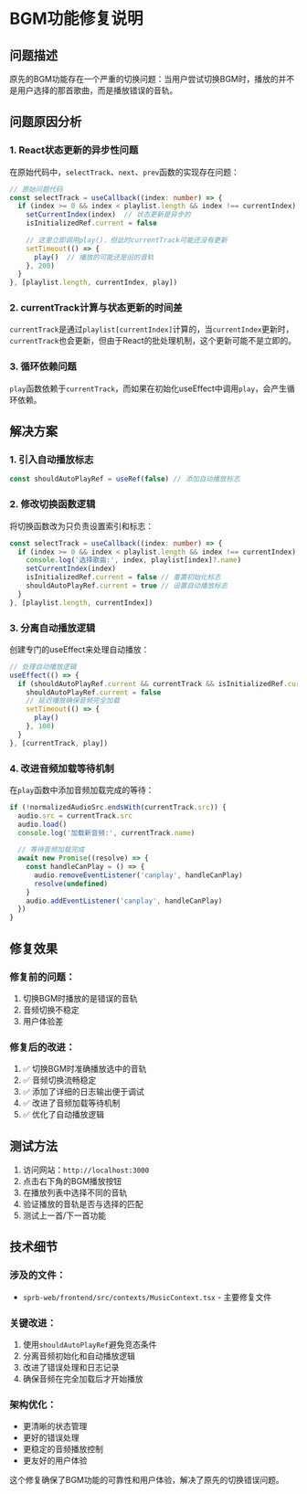 # BGM功能修复说明

## 问题描述
原先的BGM功能存在一个严重的切换问题：当用户尝试切换BGM时，播放的并不是用户选择的那首歌曲，而是播放错误的音轨。

## 问题原因分析

### 1. React状态更新的异步性问题
在原始代码中，`selectTrack`、`next`、`prev`函数的实现存在问题：

```typescript
// 原始问题代码
const selectTrack = useCallback((index: number) => {
  if (index >= 0 && index < playlist.length && index !== currentIndex) {
    setCurrentIndex(index)  // 状态更新是异步的
    isInitializedRef.current = false
    
    // 这里立即调用play()，但此时currentTrack可能还没有更新
    setTimeout(() => {
      play()  // 播放的可能还是旧的音轨
    }, 200)
  }
}, [playlist.length, currentIndex, play])
```

### 2. currentTrack计算与状态更新的时间差
`currentTrack`是通过`playlist[currentIndex]`计算的，当`currentIndex`更新时，`currentTrack`也会更新，但由于React的批处理机制，这个更新可能不是立即的。

### 3. 循环依赖问题
`play`函数依赖于`currentTrack`，而如果在初始化useEffect中调用`play`，会产生循环依赖。

## 解决方案

### 1. 引入自动播放标志
```typescript
const shouldAutoPlayRef = useRef(false) // 添加自动播放标志
```

### 2. 修改切换函数逻辑
将切换函数改为只负责设置索引和标志：

```typescript
const selectTrack = useCallback((index: number) => {
  if (index >= 0 && index < playlist.length && index !== currentIndex) {
    console.log('选择歌曲:', index, playlist[index]?.name)
    setCurrentIndex(index)
    isInitializedRef.current = false // 重置初始化标志
    shouldAutoPlayRef.current = true // 设置自动播放标志
  }
}, [playlist.length, currentIndex])
```

### 3. 分离自动播放逻辑
创建专门的useEffect来处理自动播放：

```typescript
// 处理自动播放逻辑
useEffect(() => {
  if (shouldAutoPlayRef.current && currentTrack && isInitializedRef.current) {
    shouldAutoPlayRef.current = false
    // 延迟播放确保音频完全加载
    setTimeout(() => {
      play()
    }, 100)
  }
}, [currentTrack, play])
```

### 4. 改进音频加载等待机制
在`play`函数中添加音频加载完成的等待：

```typescript
if (!normalizedAudioSrc.endsWith(currentTrack.src)) {
  audio.src = currentTrack.src
  audio.load()
  console.log('加载新音频:', currentTrack.name)
  
  // 等待音频加载完成
  await new Promise((resolve) => {
    const handleCanPlay = () => {
      audio.removeEventListener('canplay', handleCanPlay)
      resolve(undefined)
    }
    audio.addEventListener('canplay', handleCanPlay)
  })
}
```

## 修复效果

### 修复前的问题：
1. 切换BGM时播放的是错误的音轨
2. 音频切换不稳定
3. 用户体验差

### 修复后的改进：
1. ✅ 切换BGM时准确播放选中的音轨
2. ✅ 音频切换流畅稳定
3. ✅ 添加了详细的日志输出便于调试
4. ✅ 改进了音频加载等待机制
5. ✅ 优化了自动播放逻辑

## 测试方法

1. 访问网站：`http://localhost:3000`
2. 点击右下角的BGM播放按钮
3. 在播放列表中选择不同的音轨
4. 验证播放的音轨是否与选择的匹配
5. 测试上一首/下一首功能

## 技术细节

### 涉及的文件：
- `sprb-web/frontend/src/contexts/MusicContext.tsx` - 主要修复文件

### 关键改进：
1. 使用`shouldAutoPlayRef`避免竞态条件
2. 分离音频初始化和自动播放逻辑
3. 改进了错误处理和日志记录
4. 确保音频在完全加载后才开始播放

### 架构优化：
- 更清晰的状态管理
- 更好的错误处理
- 更稳定的音频播放控制
- 更友好的用户体验

这个修复确保了BGM功能的可靠性和用户体验，解决了原先的切换错误问题。 